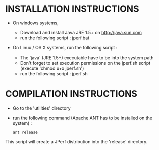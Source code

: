 # INSTALLATION INSTRUCTIONS         

* On windows systems,
	- Download and install Java JRE 1.5+ on http://java.sun.com
	- run the following script : jperf.bat

* On Linux / OS X systems, run the following script : 
	- The 'java' (JRE 1.5+) executable have to be into the system path
	- Don't forget to set execution permissions on the jperf.sh script (execute 'chmod u+x jperf.sh')
	- run the following script : jperf.sh

# COMPILATION INSTRUCTIONS

* Go to the 'utilities' directory
* run the following command (Apache ANT has to be installed on the system) :  

	`ant release`

This script will create a JPerf distribution into the 'release' directory.
